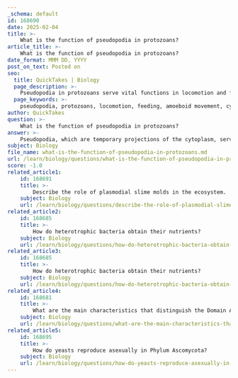```yaml
---
_schema: default
id: 168690
date: 2025-02-04
title: >-
    What is the function of pseudopodia in protozoans?
article_title: >-
    What is the function of pseudopodia in protozoans?
date_format: MMM DD, YYYY
post_on_text: Posted on
seo:
  title: QuickTakes | Biology
  page_description: >-
    Pseudopodia in protozoans serve vital functions in locomotion and feeding, allowing amoeboid movement and facilitating phagocytosis for nutrient acquisition.
  page_keywords: >-
    pseudopodia, protozoans, locomotion, feeding, amoeboid movement, cytoplasm, phagocytosis, Amoeba, nutrient acquisition, environmental adaptation
author: QuickTakes
question: >-
    What is the function of pseudopodia in protozoans?
answer: >-
    Pseudopodia, which are temporary projections of the cytoplasm, serve two primary functions in protozoans, particularly in amoeboid protozoa like *Amoeba sp.*:\n\n1. **Locomotion**: Pseudopodia allow protozoans to move by extending and retracting these projections. This movement is often described as "amoeboid movement," where the organism can change shape and flow in the direction of the pseudopodia, enabling it to navigate through its environment.\n\n2. **Feeding**: Pseudopodia are also crucial for the process of phagocytosis, where the protozoan engulfs food particles. The pseudopodia extend around the food item, enclosing it in a food vacuole where digestion occurs. This method of feeding allows protozoans to obtain nutrients from their surroundings effectively.\n\nIn summary, pseudopodia are essential for both movement and feeding in protozoans, facilitating their survival and adaptability in various environments.
subject: Biology
file_name: what-is-the-function-of-pseudopodia-in-protozoans.md
url: /learn/biology/questions/what-is-the-function-of-pseudopodia-in-protozoans
score: -1.0
related_article1:
    id: 168691
    title: >-
        Describe the role of plasmodial slime molds in the ecosystem.
    subject: Biology
    url: /learn/biology/questions/describe-the-role-of-plasmodial-slime-molds-in-the-ecosystem
related_article2:
    id: 168685
    title: >-
        How do heterotrophic bacteria obtain their nutrients?
    subject: Biology
    url: /learn/biology/questions/how-do-heterotrophic-bacteria-obtain-their-nutrients
related_article3:
    id: 168685
    title: >-
        How do heterotrophic bacteria obtain their nutrients?
    subject: Biology
    url: /learn/biology/questions/how-do-heterotrophic-bacteria-obtain-their-nutrients
related_article4:
    id: 168681
    title: >-
        What are the main characteristics that distinguish the Domain Archaea from other domains?
    subject: Biology
    url: /learn/biology/questions/what-are-the-main-characteristics-that-distinguish-the-domain-archaea-from-other-domains
related_article5:
    id: 168695
    title: >-
        How do yeasts reproduce asexually in Phylum Ascomycota?
    subject: Biology
    url: /learn/biology/questions/how-do-yeasts-reproduce-asexually-in-phylum-ascomycota
---
```


&nbsp;